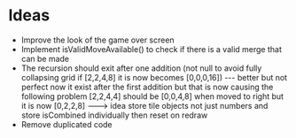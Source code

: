 # Ideas

- Improve the look of the game over screen
- Implement isValidMoveAvailable() to check if there is a valid merge that can be made
- The recursion should exit after one addition (not null to avoid fully collapsing grid if [2,2,4,8] it is now becomes [0,0,0,16]) --- better but not perfect now it exist after the first addition but that is now causing the following problem [2,2,4,4] should be [0,0,4,8] when moved to right but it is now [0,2,2,8] ---> idea store tile objects not just numbers and store isCombined individually then reset on redraw
- Remove duplicated code
